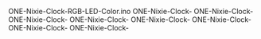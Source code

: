 ONE-Nixie-Clock-RGB-LED-Color.ino
ONE-Nixie-Clock-
ONE-Nixie-Clock-
ONE-Nixie-Clock-
ONE-Nixie-Clock-
ONE-Nixie-Clock-
ONE-Nixie-Clock-
ONE-Nixie-Clock-
ONE-Nixie-Clock-
